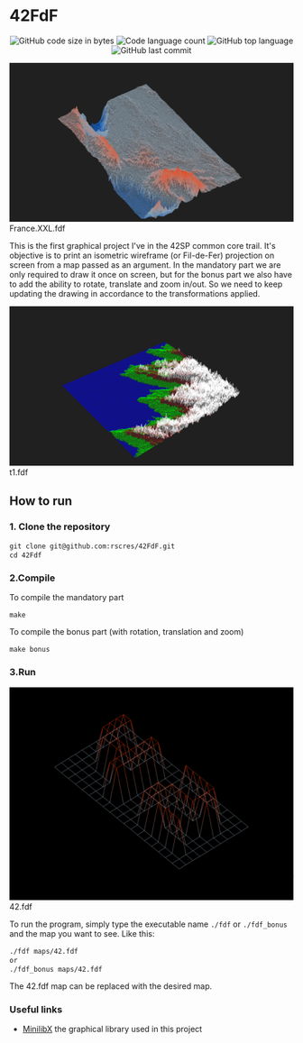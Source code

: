 # 42FdF
<p align="center">
	<img alt="GitHub code size in bytes" src="https://img.shields.io/github/languages/code-size/rscres/42FdF?color=lightblue" />
	<img alt="Code language count" src="https://img.shields.io/github/languages/count/rscres/42FdF?color=yellow" />
	<img alt="GitHub top language" src="https://img.shields.io/github/languages/top/rscres/42FdF?color=blue" />
	<img alt="GitHub last commit" src="https://img.shields.io/github/last-commit/rscres/42FdF?color=green" />
</p>

![](images/FranceXXL.gif)France.XXL.fdf

This is the first graphical project I've in the 42SP common core trail. It's objective is to print an isometric wireframe (or Fil-de-Fer) projection on screen from a map passed as an argument. In the mandatory part we are only required to draw it once on screen, but for the bonus part we also have to add the ability to rotate, translate and zoom in/out. So we need to keep updating the drawing in accordance to the transformations applied.

![](images/t1.png)t1.fdf
## How to run
### 1. Clone the repository
 ```
 git clone git@github.com:rscres/42FdF.git
 cd 42Fdf
 ```
### 2.Compile
To compile the mandatory part
```
make
```
To compile the bonus part (with rotation, translation and zoom)
```
make bonus
```
### 3.Run
![](images/42.png)42.fdf

To run the program, simply type the executable name `./fdf` or `./fdf_bonus` and the map you want to see. Like this:
```
./fdf maps/42.fdf
or
./fdf_bonus maps/42.fdf
```
The 42.fdf map can be replaced with the desired map.
### Useful links
* [MinilibX](https://github.com/42Paris/minilibx-linux) the graphical library used in this project
